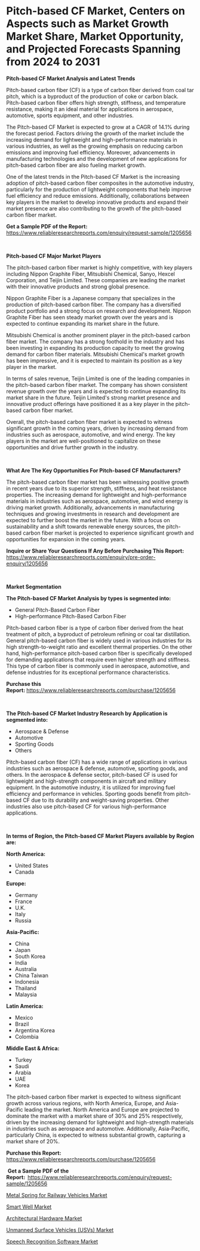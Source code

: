 <p><h1>Pitch-based CF Market, Centers on Aspects such as Market Growth Market Share, Market Opportunity, and Projected Forecasts Spanning from 2024 to 2031</h1></p><p><strong>Pitch-based CF Market Analysis and Latest Trends</strong></p>
<p><p>Pitch-based carbon fiber (CF) is a type of carbon fiber derived from coal tar pitch, which is a byproduct of the production of coke or carbon black. Pitch-based carbon fiber offers high strength, stiffness, and temperature resistance, making it an ideal material for applications in aerospace, automotive, sports equipment, and other industries.</p><p>The Pitch-based CF Market is expected to grow at a CAGR of 14.1% during the forecast period. Factors driving the growth of the market include the increasing demand for lightweight and high-performance materials in various industries, as well as the growing emphasis on reducing carbon emissions and improving fuel efficiency. Moreover, advancements in manufacturing technologies and the development of new applications for pitch-based carbon fiber are also fueling market growth.</p><p>One of the latest trends in the Pitch-based CF Market is the increasing adoption of pitch-based carbon fiber composites in the automotive industry, particularly for the production of lightweight components that help improve fuel efficiency and reduce emissions. Additionally, collaborations between key players in the market to develop innovative products and expand their market presence are also contributing to the growth of the pitch-based carbon fiber market.</p></p>
<p><strong>Get a Sample PDF of the Report:&nbsp;</strong> <a href="https://www.reliableresearchreports.com/enquiry/request-sample/1205656">https://www.reliableresearchreports.com/enquiry/request-sample/1205656</a></p>
<p>&nbsp;</p>
<p><strong>Pitch-based CF Major Market Players</strong></p>
<p><p>The pitch-based carbon fiber market is highly competitive, with key players including Nippon Graphite Fiber, Mitsubishi Chemical, Sanyo, Hexcel Corporation, and Teijin Limited. These companies are leading the market with their innovative products and strong global presence.</p><p>Nippon Graphite Fiber is a Japanese company that specializes in the production of pitch-based carbon fiber. The company has a diversified product portfolio and a strong focus on research and development. Nippon Graphite Fiber has seen steady market growth over the years and is expected to continue expanding its market share in the future.</p><p>Mitsubishi Chemical is another prominent player in the pitch-based carbon fiber market. The company has a strong foothold in the industry and has been investing in expanding its production capacity to meet the growing demand for carbon fiber materials. Mitsubishi Chemical's market growth has been impressive, and it is expected to maintain its position as a key player in the market.</p><p>In terms of sales revenue, Teijin Limited is one of the leading companies in the pitch-based carbon fiber market. The company has shown consistent revenue growth over the years and is expected to continue expanding its market share in the future. Teijin Limited's strong market presence and innovative product offerings have positioned it as a key player in the pitch-based carbon fiber market.</p><p>Overall, the pitch-based carbon fiber market is expected to witness significant growth in the coming years, driven by increasing demand from industries such as aerospace, automotive, and wind energy. The key players in the market are well-positioned to capitalize on these opportunities and drive further growth in the industry.</p></p>
<p>&nbsp;</p>
<p><strong>What Are The Key Opportunities For Pitch-based CF Manufacturers?</strong></p>
<p><p>The pitch-based carbon fiber market has been witnessing positive growth in recent years due to its superior strength, stiffness, and heat resistance properties. The increasing demand for lightweight and high-performance materials in industries such as aerospace, automotive, and wind energy is driving market growth. Additionally, advancements in manufacturing techniques and growing investments in research and development are expected to further boost the market in the future. With a focus on sustainability and a shift towards renewable energy sources, the pitch-based carbon fiber market is projected to experience significant growth and opportunities for expansion in the coming years.</p></p>
<p><strong>Inquire or Share Your Questions If Any Before Purchasing This Report:</strong> <a href="https://www.reliableresearchreports.com/enquiry/pre-order-enquiry/1205656">https://www.reliableresearchreports.com/enquiry/pre-order-enquiry/1205656</a></p>
<p>&nbsp;</p>
<p><strong>Market Segmentation</strong></p>
<p><strong>The Pitch-based CF Market Analysis by types is segmented into:</strong></p>
<p><ul><li>General Pitch-Based Carbon Fiber</li><li>High-performance Pitch-Based Carbon Fiber</li></ul></p>
<p><p>Pitch-based carbon fiber is a type of carbon fiber derived from the heat treatment of pitch, a byproduct of petroleum refining or coal tar distillation. General pitch-based carbon fiber is widely used in various industries for its high strength-to-weight ratio and excellent thermal properties. On the other hand, high-performance pitch-based carbon fiber is specifically developed for demanding applications that require even higher strength and stiffness. This type of carbon fiber is commonly used in aerospace, automotive, and defense industries for its exceptional performance characteristics.</p></p>
<p><strong>Purchase this Report:&nbsp;</strong><a href="https://www.reliableresearchreports.com/purchase/1205656">https://www.reliableresearchreports.com/purchase/1205656</a></p>
<p>&nbsp;</p>
<p><strong>The Pitch-based CF Market Industry Research by Application is segmented into:</strong></p>
<p><ul><li>Aerospace & Defense</li><li>Automotive</li><li>Sporting Goods</li><li>Others</li></ul></p>
<p><p>Pitch-based carbon fiber (CF) has a wide range of applications in various industries such as aerospace & defense, automotive, sporting goods, and others. In the aerospace & defense sector, pitch-based CF is used for lightweight and high-strength components in aircraft and military equipment. In the automotive industry, it is utilized for improving fuel efficiency and performance in vehicles. Sporting goods benefit from pitch-based CF due to its durability and weight-saving properties. Other industries also use pitch-based CF for various high-performance applications.</p></p>
<p>&nbsp;</p>
<p><strong>In terms of Region, the Pitch-based CF Market Players available by Region are:</strong></p>
<p>
    <p> <strong> North America: </strong>
        <ul>
            <li>United States</li>
            <li>Canada</li>
        </ul>
        </p> 
    <p> <strong> Europe: </strong>
        <ul>
            <li>Germany</li>
            <li>France</li>
            <li>U.K.</li>
            <li>Italy</li>
            <li>Russia</li>
        </ul>
        </p> 
    <p> <strong> Asia-Pacific: </strong>
        <ul>
            <li>China</li>
            <li>Japan</li>
            <li>South Korea</li>
            <li>India</li>
            <li>Australia</li>
            <li>China Taiwan</li>
            <li>Indonesia</li>
            <li>Thailand</li>
            <li>Malaysia</li>
        </ul>
        </p> 
    <p> <strong> Latin America: </strong>
        <ul>
            <li>Mexico</li>
            <li>Brazil</li>
            <li>Argentina Korea</li>
            <li>Colombia</li>
        </ul>
        </p> 
    <p> <strong> Middle East & Africa: </strong>
        <ul>
            <li>Turkey</li>
            <li>Saudi</li>
            <li>Arabia</li>
            <li>UAE</li>
            <li>Korea</li>
        </ul>
    </p>
    </p>
<p><p>The pitch-based carbon fiber market is expected to witness significant growth across various regions, with North America, Europe, and Asia-Pacific leading the market. North America and Europe are projected to dominate the market with a market share of 30% and 25% respectively, driven by the increasing demand for lightweight and high-strength materials in industries such as aerospace and automotive. Additionally, Asia-Pacific, particularly China, is expected to witness substantial growth, capturing a market share of 20%.</p></p>
<p><strong>Purchase this Report: </strong><a href="https://www.reliableresearchreports.com/purchase/1205656">https://www.reliableresearchreports.com/purchase/1205656</a></p>
<p>&nbsp;<strong>Get a Sample PDF of the Report:&nbsp;&nbsp;</strong><a href="https://www.reliableresearchreports.com/enquiry/request-sample/1205656">https://www.reliableresearchreports.com/enquiry/request-sample/1205656</a></p>
<p><strong></strong></p>
<p><p><a href="https://github.com/zjyglelu/Market-Research-Report-List-1/blob/main/metal-spring-for-railway-vehicles-market.md">Metal Spring for Railway Vehicles Market</a></p><p><a href="https://medium.com/@lauragriffin12/smart-well-market-exploring-market-share-market-trends-and-future-growth-ee6e912cd1c8">Smart Well Market</a></p><p><a href="https://issuu.com/reportprime-2/docs/architectural-hardware-market-size-2030.pptx">Architectural Hardware Market</a></p><p><a href="https://issuu.com/reportprime-2/docs/unmanned-surface-vehicles-usvs-market-size-2030.pp">Unmanned Surface Vehicles (USVs) Market</a></p><p><a href="https://medium.com/@lauragriffin12/speech-recognition-software-market-share-evolution-and-market-growth-trends-2024-2031-a3aa6408cbdd">Speech Recognition Software Market</a></p></p>